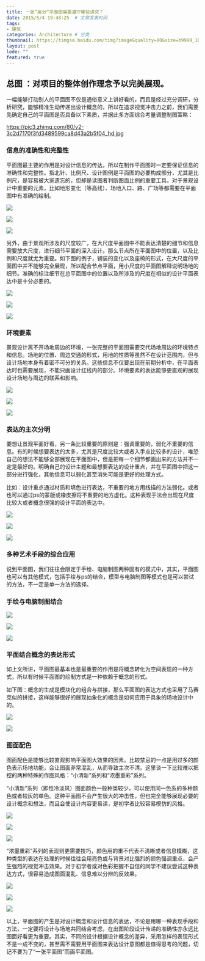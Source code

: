 ```yaml
---
title: 一张“高分”平面图需要遵守哪些讲究？
date: 2015/5/4 19:48:25  # 文章发表时间
tags:
- 建筑
categories: Architecture # 分类
thumbnail: https://timgsa.baidu.com/timg?image&quality=80&size=b9999_10000&sec=1529515964298&di=04b94b019dd9a7d26d4f12a9868cad40&imgtype=0&src=http%3A%2F%2Fe.hiphotos.baidu.com%2Fzhidao%2Fpic%2Fitem%2F3801213fb80e7bec98639a21282eb9389a506bb1.jpg # 略缩图
layout: post
lede: ""
featured: true
---
```


## 总图 ：对项目的整体创作理念予以完美展现。

<!--more-->

一幅能够打动别人的平面图不仅是通俗意义上讲好看的，而且是经过充分调研，分析研究，能够精准生动传递出设计概念的，所以在追求视觉冲击力之前，我们需要先确定自己的平面图是否具备以下素质，并据此多方面综合考量调整制图策略：

https://pic3.zhimg.com/80/v2-3c2d7170f3fd3489599ca8d43a2b5f04_hd.jpg

### 信息的准确性和完整性

平面图最主要的作用是对设计信息的传达，所以在制作平面图时一定要保证信息的准确性和完整性。指北针、比例尺、设计图例是平面图的必要构成部分，尤其是比例尺，是容易被大家遗忘的，但却是读图者判断图面比例的重要工具。对于景观设计中重要的元素，比如地形变化（等高线）、场地入口、路、广场等都需要在平面图中有准确的绘制。

![](https://pic3.zhimg.com/80/v2-a88693067e3ff0da52e5eb17ddce02f6_hd.jpg)

![](https://pic2.zhimg.com/80/v2-4092f4ced6a9c6a970faa499409bbbcc_hd.jpg)

![](https://pic2.zhimg.com/80/v2-283eaaee00b61ef428c2f2fc50bdd16b_hd.jpg)

另外，由于景观所涉及的尺度较广，在大尺度平面图中不能表达清楚的细节和信息需要放大尺度，进行细节平面的深入设计。那么节点所在平面图中的位置，以及比例和尺度就尤为重要。如下图的例子，铺装的变化以及座椅的形式，在大尺度的平面图中并不能够完全展现，所以配合节点平面，用小尺度的平面图解释说明场地的细节。准确的标注细节在总平面图中的位置以及所涉及的尺度在相似的设计平面表达中是十分必要的。

![](https://pic3.zhimg.com/80/v2-d72706edfaff2cb58dff2af8b0a4f525_hd.jpg)

![](https://pic3.zhimg.com/80/v2-22ad363765cc5c900e3ad7d6a6e81453_hd.jpg)

![](https://pic1.zhimg.com/80/v2-bd2ddce9f3f8e4998e8fa178cabda3e5_hd.jpg)



### 环境要素

景观设计离不开场地周边的环境，一张完整的平面图需要交代场地周边的环境特点和信息。场地的位置、周边交通的形式，用地的性质等虽然不在设计范围内，但与设计场地本身有着密不可分的关系。这些信息不仅要出现在前期分析中，在平面表达时也需要展现，不能只画设计红线内的部分。环境要素的表达能够更直观的展现设计场地与周边的联系和影响。

![](https://pic3.zhimg.com/80/v2-baebd63d113a097feae403eea761331c_hd.jpg)

![](https://pic3.zhimg.com/80/v2-d23a0bc4dfa7967982075d433c49711d_hd.jpg)

![](https://pic1.zhimg.com/80/v2-a80049db2653e0b486e4057dda44be18_hd.jpg)



### 表达的主次分明

要想让景观平面好看，另一条比较重要的原则是：强调重要的，弱化不重要的信息。有的时候想要表达的太多，尤其是尺度比较大或者入手点比较多的设计，唯恐自己的想法不能够全部展现在平面图中，但是把每一个细节都画出来的方法并不一定是最好的。明确自己的设计主题和最想要表达的设计重点，并在平面图中把这一部分进行强化，其他信息可以弱化甚至消失可能是更好的处理方式。

比如：设计重点通过材质和填色进行表达，不重要的地方用线描的方法弱化。或者也可以通过ps的蒙版或橡皮擦将不重要的地方虚化。这种表现手法会出现在尺度比较大或者概念很强的设计平面的表达中。


![](https://pic1.zhimg.com/80/v2-e53051a2953658a058859523723153c4_hd.jpg)

![](https://pic2.zhimg.com/80/v2-e7f5c19858b91ffd5bd569a4b8fc6bdf_hd.jpg)

![](https://pic3.zhimg.com/80/v2-60904db42667d8c246e957b5d775856c_hd.jpg)



### 多种艺术手段的综合应用

说到平面图，我们往往会限定于手绘、电脑制图两种固有的模式中，其实，平面图也可以有其他模式，包括手绘与ps的结合，模型与电脑制图等模式也是可以尝试的方法，不一定是单一方法的选择。

### 手绘与电脑制图结合


![](https://pic3.zhimg.com/80/v2-c8fcf02c00a17b57d620cf23a0e5dc15_hd.jpg)

![](https://pic1.zhimg.com/80/v2-773cd4aa0b52bdca2053527cc51f05b0_hd.jpg)

![](https://pic1.zhimg.com/80/v2-76faf2c0f5639c240f83589325f70f74_hd.jpg)

### 平面结合概念的表达形式

如上文所讲，平面图最基本也是最重要的作用是将概念转化为空间表现的一种方式，所以有时候平面图的绘制方式是一种依赖于概念的形式。


如下图：概念的生成是模块化的组合与拼接，那么平面图的表达方式也采用了马赛克似的拼接，这样能够很好的展现抽象化的概念是如何应用于具象的场地设计中的。


![](https://pic4.zhimg.com/80/v2-e39b308b4eda42e9dc374dd78836639d_hd.jpg)

![](https://pic1.zhimg.com/80/v2-dfee7f740aeb10f18d12adce45c8f5c3_hd.jpg)



### 图面配色



图面配色是能够比较直观影响平面图大效果的因素。比较禁忌的一点是用过多的颜色表示场地功能，会让图面非常混乱，从而导致主次不清。这里谈一下比较难以把控的两种特殊的作图风格：“小清新”系列和“浓墨重彩”系列。



“小清新”系列（即性冷淡风）图面颜色一般种类较少，可以使用同一色系的多种颜色或者较灰的单色。这种平面图不会产生很大的冲击性，但也完全能够展现必要的设计概念和想法，而且会使设计内容更易读，是初学者比较容易模仿的风格。


![](https://pic3.zhimg.com/80/v2-70bd4d9d4dabe56b6c62031fceec2c6d_hd.jpg)

![](https://pic2.zhimg.com/80/v2-862c1948250f83c2eedbf5923d5c1161_hd.jpg)

![](https://pic1.zhimg.com/80/v2-1e252fdfeeb37ed9a122984b2d85d40b_hd.jpg)


“浓墨重彩”系列的表现则更需要技巧，颜色用的重不代表不清晰或者信息模糊，这种类型的表达在处理的时候往往会用亮色或与背景对比强烈的颜色强调重点，会产生强烈的视觉冲击效果。对于初学者或对色彩把握不自信的同学不建议尝试这种表达方式，很容易造成图面混乱、信息难以分辨的反效果。


![](https://pic3.zhimg.com/80/v2-fdf68714ab026b00008c4ba47121db56_hd.jpg)

![](https://pic4.zhimg.com/80/v2-aa411d2840a318d4c5a57d61c3debf68_hd.jpg)

![](https://pic2.zhimg.com/80/v2-db2555e39a5df7bac0ba5a5c21c7bd5f_hd.jpg)



以上，平面图的产生是对设计概念和设计信息的表达，不论是用哪一种表现手段和方法，一定要将设计与场地共同结合考虑，在出图阶段设计传递的准确性亦永远比图面好看更为重要。其实，不同的设计根据设计概念的差异，采用怎样的表现形式不是一成不变的，甚至需不需要用平面图来表达设计意图都是值得思考的问题，切记不要为了“一张平面图”而画平面图。